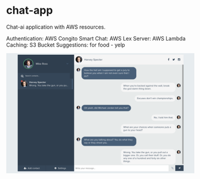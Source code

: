 # chat-app
Chat-ai application with AWS resources.

Authentication: AWS Congito
Smart Chat: AWS Lex
Server: AWS Lambda
Caching: S3 Bucket
Suggestions: for food - yelp

![snap](/temp/chat-front.png)
